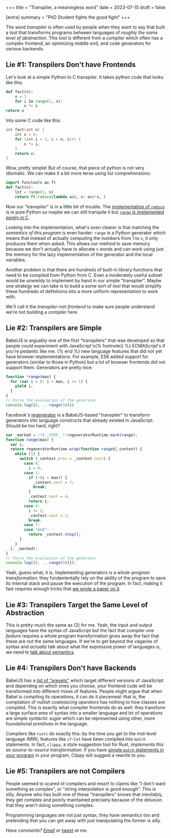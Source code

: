 +++
title = "Transpiler, a meaningless word"
date = 2023-07-15
draft = false

[extra]
summary = "PhD Student fights the good fight"
+++

The word *transpiler* is often used by people when they want to say that built a tool that transforms programs between languages of
*roughly the same level of abstraction*. This tool is different from a *compiler* which often has a complex frontend, an optimizing
middle end, and code generators for various backends.

## Lie #1: Transpilers Don't have Frontends

Let's look at a simple Python to C transpiler. It takes python code that looks like this:
```py
def fact(n):
    x = 1
    for i in range(1, n):
        x *= i
return x
```

Into some C code like this:
```C
int fact(int n) {
    int x = 0;
    for (int i = 1; i < n; i++) {
        x *= i;
    }
    return x;
}
```

Wow, pretty simple! But of course, that piece of python is not very idiomatic. We can make it a bit more terse using list comprehensions:
```py
import functools as ft
def fact(n):
    lst = range(1, n)
    return ft.reduce(lambda acc, x: acc*x, )
```

Now our "transpiler" is in a little bit of trouble.
The [implementation of `reduce`][py-reduce] is in pure Python so maybe we can still transpile it but [`range` is implemented purely in C][py-range].

Looking into the implementation, what's even clearer is that matching the *semantics of this program* is even harder:
`range` is a Python generator which means that instead of actually computing the numbers from 1 to `n`, it only produces them when asked.
This allows our method to save memory because we don't actually have to allocate `n` words and can work using just the memory for the lazy
implementation of the generator and the local variables.

Another problem is that there are hundreds of built-in library functions that need to be compiled from Python from C.
Even a moderately useful subset would be unwieldy to implement by hand in our simple "transpiler".
Maybe one strategy we can take is to build a some sort of tool that would simplify these hundreds of definitions into a more uniform representation
to work with.

We'll call it the *transpiler-not-frontend* to make sure people understand we're not building a compiler here.

## Lie #2: Transpilers are Simple

BabelJS is arguably one of the first "transpilers" that was developed so that people could experiment with JavaScript's{% footnote() %} ECMAScript's if you're pedantic like me. {% end %}
new language features that did not yet have browser implementations.
For example, ES6 added support for generators (similar to those in Python) but a lot of browser frontends did not support them.
Generators are pretty nice:
```js
function *range(max) {
  for (var i = 0; i < max; i += 1) {
    yield i;
  }
}
// Force the evaluation of the generator
console.log([0, ...range(10)])
```

Facebook's [regenerator][] is a BabelJS-based "transpiler" to transform generators into language constructs that already existed
in JavaScript. Should be too hard, right?
```js
var _marked = /*#__PURE__*/regeneratorRuntime.mark(range);
function range(max) {
  var i;
  return regeneratorRuntime.wrap(function range$(_context) {
    while (1) {
      switch (_context.prev = _context.next) {
        case 0:
          i = 0;
        case 1:
          if (!(i < max)) {
            _context.next = 7;
            break;
          }
          _context.next = 4;
          return i;
        case 4:
          i += 1;
          _context.next = 1;
          break;
        case 7:
        case "end":
          return _context.stop();
      }
    }
  }, _marked);
}
// Force the evaluation of the generator
console.log([0, ...range(10)]);
```

Yeah, guess what, it is. Implementing generators is a *whole-program transformation*: they fundamentally rely on the ability of the program to save its internal stack and pause the execution of the program. In fact, making it fast requires enough tricks that [we wrote a paper on it][stopify].

## Lie #3: Transpilers Target the Same Level of Abstraction

This is pretty much the same as (2) for me. Yeah, the input and output languages have the syntax of JavaScript but the fact that compiler *one feature* requires a whole program transformation gives away the fact that these are not the same languages.
If we're to get beyond the vagaries of syntax and *actually* talk about what the expressive power of languages is, we need to [talk about semantics][pwl-ep].

## Lie #4: Transpilers Don't have Backends

BabelJS has a [list of "presets"][babel-presets] which target different versions of JavaScript and depending on which ones you choose, your frontend code will be transformed into different mixes of features.
People might argue that when Babel is compiling its operations, it can do it piecemeal: that is, the compilation of *nullish coaleascing operators* has nothing to how classes are compiled.
This is exactly what compiler frontends do as well: they transform a large surface area of syntax into a smaller language and lot of operations are simple *syntactic sugar* which can be represented using other, more foundational primitives in the language.

Compilers like `rustc` do exactly this: by the time you get to the mid-level language (MIR), features like `if`-`let` have been compiled into `match` statements. In fact, `clippy`, a style suggestion tool for Rust, *implements this as source-to-source transformation*: if you have [simple `match` statements in your program][single-match] in your program, Clippy will suggest a rewrite to you.

## Lie #5: Transpilers are not Compilers

People seemed to scared of compilers and resort to claims like "I don't want something as complex", or "string interpolation is good enough". This is silly. Anyone who has built one of these "transpilers" knows that inevitably, they get complex and poorly maintained precisely because of the delusion that they aren't doing something complex.

Programming languages are not just syntax, they have semantics too and pretending that you can get away with just manipulating the former is silly.

_Have comments? [Email](mailto:rachit.nigam12@gmail.com) or [tweet](https://twitter.com/notypes) at me._


[py-reduce]: https://github.com/python/cpython/blob/main/Lib/functools.py#L237
[py-range]: https://github.com/python/cpython/blob/d66bc9e8a7a8d6774d912a4b9d151885c4d8de1d/Objects/rangeobject.c#L24
[babel-presets]: https://babeljs.io/docs/babel-preset-env
[regenerator]:http://facebook.github.io/regenerator/
[stopify]: /files/pubs/stopify-pldi18.pdf
[pwl-ep]: https://www.youtube.com/watch?v=43XaZEn2aLc
[single-match]: https://rust-lang.github.io/rust-clippy/master/index.html#/single_match